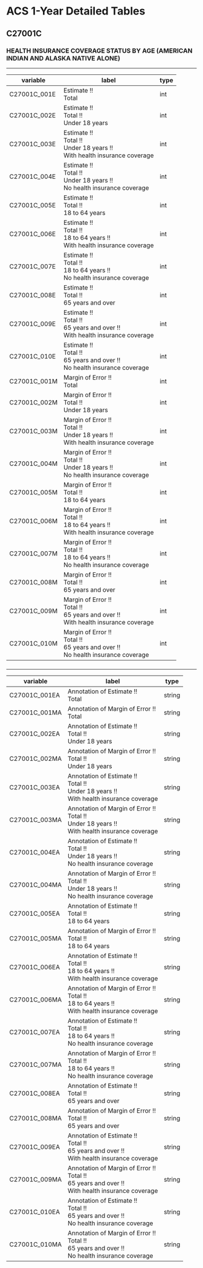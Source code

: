 # ACS 1-Year Detailed Tables

## C27001C

### HEALTH INSURANCE COVERAGE STATUS BY AGE (AMERICAN INDIAN AND ALASKA NATIVE ALONE)

___

| variable | label | type |
| ----- | ----- | ----- |
| C27001C_001E | Estimate !!<br>Total | int |
| C27001C_002E | Estimate !!<br>Total !!<br>Under 18 years | int |
| C27001C_003E | Estimate !!<br>Total !!<br>Under 18 years !!<br>With health insurance coverage | int |
| C27001C_004E | Estimate !!<br>Total !!<br>Under 18 years !!<br>No health insurance coverage | int |
| C27001C_005E | Estimate !!<br>Total !!<br>18 to 64 years | int |
| C27001C_006E | Estimate !!<br>Total !!<br>18 to 64 years !!<br>With health insurance coverage | int |
| C27001C_007E | Estimate !!<br>Total !!<br>18 to 64 years !!<br>No health insurance coverage | int |
| C27001C_008E | Estimate !!<br>Total !!<br>65 years and over | int |
| C27001C_009E | Estimate !!<br>Total !!<br>65 years and over !!<br>With health insurance coverage | int |
| C27001C_010E | Estimate !!<br>Total !!<br>65 years and over !!<br>No health insurance coverage | int |
| C27001C_001M | Margin of Error !!<br>Total | int |
| C27001C_002M | Margin of Error !!<br>Total !!<br>Under 18 years | int |
| C27001C_003M | Margin of Error !!<br>Total !!<br>Under 18 years !!<br>With health insurance coverage | int |
| C27001C_004M | Margin of Error !!<br>Total !!<br>Under 18 years !!<br>No health insurance coverage | int |
| C27001C_005M | Margin of Error !!<br>Total !!<br>18 to 64 years | int |
| C27001C_006M | Margin of Error !!<br>Total !!<br>18 to 64 years !!<br>With health insurance coverage | int |
| C27001C_007M | Margin of Error !!<br>Total !!<br>18 to 64 years !!<br>No health insurance coverage | int |
| C27001C_008M | Margin of Error !!<br>Total !!<br>65 years and over | int |
| C27001C_009M | Margin of Error !!<br>Total !!<br>65 years and over !!<br>With health insurance coverage | int |
| C27001C_010M | Margin of Error !!<br>Total !!<br>65 years and over !!<br>No health insurance coverage | int |
### 

___

| variable | label | type |
| ----- | ----- | ----- |
| C27001C_001EA | Annotation of Estimate !!<br>Total | string |
| C27001C_001MA | Annotation of Margin of Error !!<br>Total | string |
| C27001C_002EA | Annotation of Estimate !!<br>Total !!<br>Under 18 years | string |
| C27001C_002MA | Annotation of Margin of Error !!<br>Total !!<br>Under 18 years | string |
| C27001C_003EA | Annotation of Estimate !!<br>Total !!<br>Under 18 years !!<br>With health insurance coverage | string |
| C27001C_003MA | Annotation of Margin of Error !!<br>Total !!<br>Under 18 years !!<br>With health insurance coverage | string |
| C27001C_004EA | Annotation of Estimate !!<br>Total !!<br>Under 18 years !!<br>No health insurance coverage | string |
| C27001C_004MA | Annotation of Margin of Error !!<br>Total !!<br>Under 18 years !!<br>No health insurance coverage | string |
| C27001C_005EA | Annotation of Estimate !!<br>Total !!<br>18 to 64 years | string |
| C27001C_005MA | Annotation of Margin of Error !!<br>Total !!<br>18 to 64 years | string |
| C27001C_006EA | Annotation of Estimate !!<br>Total !!<br>18 to 64 years !!<br>With health insurance coverage | string |
| C27001C_006MA | Annotation of Margin of Error !!<br>Total !!<br>18 to 64 years !!<br>With health insurance coverage | string |
| C27001C_007EA | Annotation of Estimate !!<br>Total !!<br>18 to 64 years !!<br>No health insurance coverage | string |
| C27001C_007MA | Annotation of Margin of Error !!<br>Total !!<br>18 to 64 years !!<br>No health insurance coverage | string |
| C27001C_008EA | Annotation of Estimate !!<br>Total !!<br>65 years and over | string |
| C27001C_008MA | Annotation of Margin of Error !!<br>Total !!<br>65 years and over | string |
| C27001C_009EA | Annotation of Estimate !!<br>Total !!<br>65 years and over !!<br>With health insurance coverage | string |
| C27001C_009MA | Annotation of Margin of Error !!<br>Total !!<br>65 years and over !!<br>With health insurance coverage | string |
| C27001C_010EA | Annotation of Estimate !!<br>Total !!<br>65 years and over !!<br>No health insurance coverage | string |
| C27001C_010MA | Annotation of Margin of Error !!<br>Total !!<br>65 years and over !!<br>No health insurance coverage | string |

